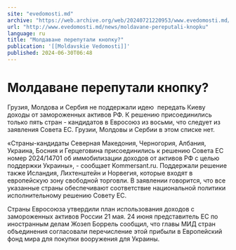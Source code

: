 ```yaml
---
site: "evedomosti.md"
archive: "https://web.archive.org/web/20240721220953/www.evedomosti.md/news/moldavane-pereputali-knopku"
url: "http://www.evedomosti.md/news/moldavane-pereputali-knopku"
language: ru
title: "Молдаване перепутали кнопку?"
publication: '[[Moldavskie Vedomosti]]'
published: 2024-06-30T06:48
---
```


# Молдаване перепутали кнопку?

Грузия, Молдова и Сербия не поддержали идею  передать Киеву доходы от замороженных активов РФ. К решению присоединились только пять стран - кандидатов в Евросоюз из восьми, что следует из заявления Совета ЕС. Грузии, Молдовы и Сербии в этом списке нет.

«Страны-кандидаты Северная Македония, Черногория, Албания, Украина, Босния и Герцеговина присоединились к решению Совета ЕС номер 2024/14701 об иммобилизации доходов от активов РФ с целью поддержки Украины», - сообщает Kommersant.ru. Поддержали решение также Исландия, Лихтенштейн и Норвегия, которые входят в европейскую зону свободной торговли. В заявлении говорится, что все указанные страны обеспечивают соответствие национальной политики исполнительному решению Совету ЕС.

Страны Евросоюза утвердили план использования доходов с замороженных активов России 21 мая. 24 июня представитель ЕС по иностранным делам Жозеп Боррель сообщил, что главы МИД стран объединения согласовали перечисление этой прибыли в Европейский фонд мира для покупки вооружения для Украины.
